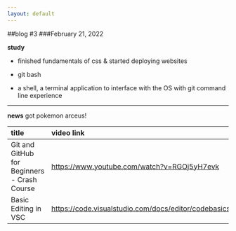 ```yaml
---
layout: default
---
```


##blog #3
###February 21, 2022

**study**

* finished fundamentals of css & started deploying websites
 
* <d1>git bash 
* <dt>a shell, a terminal application to interface with the OS with git command line experience

* * *

**news**
 got pokemon arceus! 
  
| title                                       | video link                                            | watched? |
|:--------------------------------------------|:------------------------------------------------------|:---------|
| Git and GitHub for Beginners - Crash Course | https://www.youtube.com/watch?v=RGOj5yH7evk           |          |
| Basic Editing in VSC                        | https://code.visualstudio.com/docs/editor/codebasics  |          |
